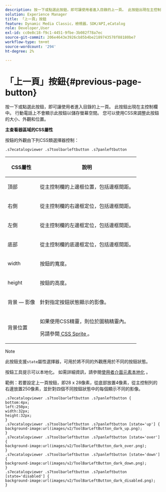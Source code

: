 ```yaml
---
description: 按一下或點選此按鈕，即可讓使用者進入目錄的上一頁。 此按鈕出現在主控制欄中。 行動電話上不會顯示此按鈕以儲存螢幕空間。 您可以使用CSS來調整此按鈕的大小、外觀和位置。
solution: Experience Manager
title: 「上一頁」按鈕
feature: Dynamic Media Classic，檢視器，SDK/API,eCatalog
role: Developer,User
exl-id: cc0e8c18-f9c1-4451-9fbe-3b082f78a7ec
source-git-commit: 206e4643e3926cb85b4be2189743578f88180be7
workflow-type: tm+mt
source-wordcount: '294'
ht-degree: 2%

---
```


# 「上一頁」按鈕{#previous-page-button}

按一下或點選此按鈕，即可讓使用者進入目錄的上一頁。 此按鈕出現在主控制欄中。 行動電話上不會顯示此按鈕以儲存螢幕空間。 您可以使用CSS來調整此按鈕的大小、外觀和位置。

<!--<a id="section_6C008EE11212461FA744F2540D38C295"></a>-->

**主查看器區域的CSS屬性**

按鈕的外觀由下列CSS類選擇器控制：

`.s7ecatalogviewer .s7toolbarleftbutton .s7panleftbutton`

<table id="table_94EE3F5BBE4547C0B4943471CEE7EDE4"> 
 <thead> 
  <tr> 
   <th colname="col1" class="entry"> <p> CSS屬性 </p> </th> 
   <th colname="col2" class="entry"> <p>說明 </p> </th> 
  </tr> 
 </thead>
 <tbody> 
  <tr> 
   <td colname="col1"> <p> <span class="codeph"> 頂部 </span> </p> </td> 
   <td colname="col2"> <p>從主控制欄的上邊框位置，包括邊框間距。 </p> </td> 
  </tr> 
  <tr> 
   <td colname="col1"> <p> <span class="codeph"> 右側 </span> </p> </td> 
   <td colname="col2"> <p>從主控制欄的右邊框定位，包括邊框間距。 </p> </td> 
  </tr> 
  <tr> 
   <td colname="col1"> <p> <span class="codeph"> 左側 </span> </p> </td> 
   <td colname="col2"> <p>從主控制欄的左邊框定位，包括邊框間距。 </p> </td> 
  </tr> 
  <tr> 
   <td colname="col1"> <p> <span class="codeph"> 底部 </span> </p> </td> 
   <td colname="col2"> <p>從主控制欄的底邊框定位，包括邊框間距。 </p> </td> 
  </tr> 
  <tr> 
   <td colname="col1"> <p> <span class="codeph"> width </span> </p> </td> 
   <td colname="col2"> <p>按鈕的寬度。 </p> </td> 
  </tr> 
  <tr> 
   <td colname="col1"> <p> <span class="codeph"> height </span> </p> </td> 
   <td colname="col2"> <p>按鈕的高度。 </p> </td> 
  </tr> 
  <tr> 
   <td colname="col1"> <p> <span class="codeph"> 背景 — 影像  </span> </p> </td> 
   <td colname="col2"> <p>針對指定按鈕狀態顯示的影像。 </p> </td> 
  </tr> 
  <tr> 
   <td colname="col1"> <p> <span class="codeph"> 背景位置  </span> </p> </td> 
   <td colname="col2"> <p> 如果使用CSS精靈，則位於圖稿精靈內。 </p> <p>另請參閱<a href="../../../c-html5-s7-aem-asset-viewers/c-html5-20-ecatalog-viewer-about/c-html5-20-ecatalog-viewer-customizingviewer/c-html5-20-ecatalog-viewer-customizingviewer.md#section-9d570f95eb2443aca74c1b02f6e89aff" format="dita" scope="local"> CSS Sprite </a>。 </p> </td> 
  </tr> 
 </tbody> 
</table>

>[!NOTE]
>
>此按鈕支援`state`屬性選擇器，可用於將不同的外觀應用於不同的按鈕狀態。

按鈕工具提示可以本地化。 如需詳細資訊，請參閱[使用者介面元素本地化](../../../c-html5-s7-aem-asset-viewers/c-html5-20-ecatalog-viewer-about/c-html5-20-ecatalog-viewer-localization.md#concept-cbfc39344c494eb7b9f6a272cff0cc74) 。

範例：若要設定上一頁按鈕，即28 x 28像素，從底部放置4像素，從主控制列的右邊放置250像素，並針對四個不同按鈕狀態中的每個顯示不同的影像。

```
.s7ecatalogviewer .s7toolbarleftbutton .s7panleftbutton { 
bottom:4px; 
left:250px; 
width:32px; 
height:32px; 
} 
.s7ecatalogviewer .s7toolbarleftbutton .s7panleftbutton [state='up'] { 
background-image:url(images/v2/ToolBarLeftButton_dark_up.png); 
} 
.s7ecatalogviewer .s7toolbarleftbutton .s7panleftbutton [state='over'] {  
background-image:url(images/v2/ToolBarLeftButton_dark_over.png); 
} 
.s7ecatalogviewer .s7toolbarleftbutton .s7panleftbutton [state='down'] {  
background-image:url(images/v2/ToolBarLeftButton_dark_down.png); 
} 
.s7ecatalogviewer .s7toolbarleftbutton .s7panleftbutton [state='disabled'] { 
background-image:url(images/v2/ToolBarLeftButton_dark_disabled.png); 
}
```
